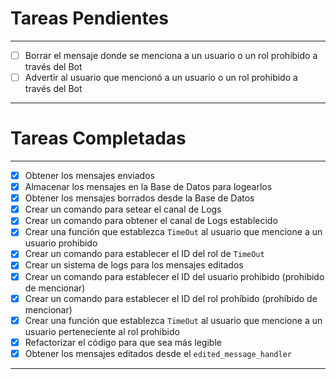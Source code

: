 # Tareas Pendientes

---
- [ ] Borrar el mensaje donde se menciona a un usuario o un rol prohibido a través del Bot
- [ ] Advertir al usuario que mencionó a un usuario o un rol prohibido a través del Bot
---

# Tareas Completadas

---
- [x] Obtener los mensajes enviados
- [x] Almacenar los mensajes en la Base de Datos para logearlos
- [x] Obtener los mensajes borrados desde la Base de Datos
- [x] Crear un comando para setear el canal de Logs
- [x] Crear un comando para obtener el canal de Logs establecido
- [x] Crear una función que establezca `TimeOut` al usuario que mencione a un usuario prohibido
- [x] Crear un comando para establecer el ID del rol de `TimeOut`
- [x] Crear un sistema de logs para los mensajes editados
- [x] Crear un comando para establecer el ID del usuario prohibido (prohibido de mencionar)
- [x] Crear un comando para establecer el ID del rol prohíbido (prohíbido de mencionar)
- [x] Crear una función que establezca `TimeOut` al usuario que mencione a un usuario perteneciente al rol prohibido
- [x] Refactorizar el código para que sea más legible
- [x] Obtener los mensajes editados desde el `edited_message_handler`
---